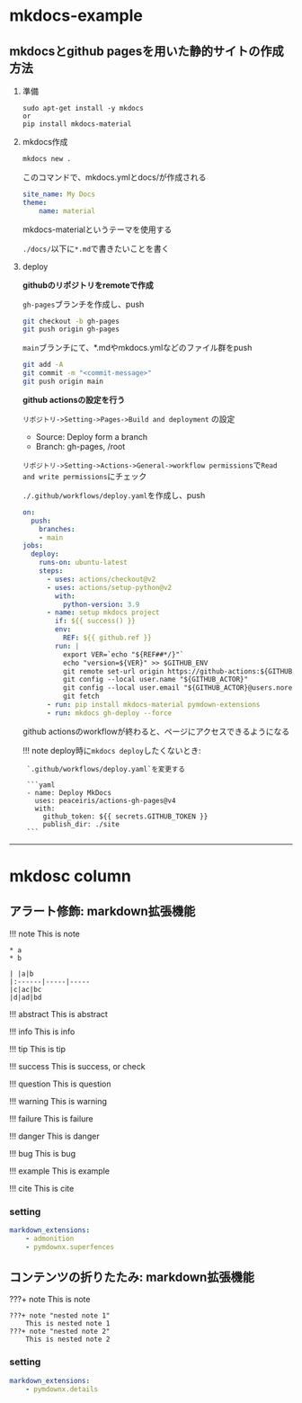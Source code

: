# mkdocs-example

## mkdocsとgithub pagesを用いた静的サイトの作成方法

1. 準備

    ```
    sudo apt-get install -y mkdocs
    or
    pip install mkdocs-material
    ```

2. mkdocs作成

    ```sh
    mkdocs new .
    ```
    このコマンドで、mkdocs.ymlとdocs/が作成される

    ```yml
    site_name: My Docs
    theme:
        name: material
    ```
    mkdocs-materialというテーマを使用する

    `./docs/`以下に`*.md`で書きたいことを書く

3. deploy

    **githubのリポジトリをremoteで作成**

    `gh-pages`ブランチを作成し、push
    ```sh
    git checkout -b gh-pages
    git push origin gh-pages
    ```

    `main`ブランチにて、*.mdやmkdocs.ymlなどのファイル群をpush
    ```sh
    git add -A
    git commit -m "<commit-message>"
    git push origin main
    ```

    **github actionsの設定を行う**

    `リポジトリ->Setting->Pages->Build and deployment` の設定

    - Source: Deploy form a branch
    - Branch: gh-pages, /root
    
    `リポジトリ->Setting->Actions->General->workflow permissions`で`Read and write permissions`にチェック

    `./.github/workflows/deploy.yaml`を作成し、push
    ```yaml
    on:
      push:
        branches:
        - main
    jobs:
      deploy:
        runs-on: ubuntu-latest
        steps:
          - uses: actions/checkout@v2
          - uses: actions/setup-python@v2
            with:
              python-version: 3.9
          - name: setup mkdocs project
            if: ${{ success() }}
            env:
              REF: ${{ github.ref }}
            run: |
              export VER=`echo "${REF##*/}"`
              echo "version=${VER}" >> $GITHUB_ENV
              git remote set-url origin https://github-actions:${GITHUB_TOKEN}@github.com/${GITHUB_REPOSITORY}
              git config --local user.name "${GITHUB_ACTOR}"
              git config --local user.email "${GITHUB_ACTOR}@users.noreply.github.com"
              git fetch
          - run: pip install mkdocs-material pymdown-extensions
          - run: mkdocs gh-deploy --force
    ```

    github actionsのworkflowが終わると、ページにアクセスできるようになる

    !!! note
        deploy時に`mkdocs deploy`したくないとき:

        `.github/workflows/deploy.yaml`を変更する

        ```yaml
        - name: Deploy MkDocs
          uses: peaceiris/actions-gh-pages@v4
          with:
            github_token: ${{ secrets.GITHUB_TOKEN }}
            publish_dir: ./site
        ```

-----------------
# mkdosc column

## アラート修飾: markdown拡張機能

!!! note
    This is note
    
    * a
    * b

    | |a|b
    |:------|-----|-----
    |c|ac|bc
    |d|ad|bd

!!! abstract
    This is abstract

!!! info
    This is info

!!! tip
    This is tip

!!! success
    This is success, or check

!!! question
    This is question

!!! warning
    This is warning

!!! failure
    This is failure

!!! danger
    This is danger

!!! bug
    This is bug

!!! example
    This is example

!!! cite
    This is cite

### setting

```yaml
markdown_extensions:
    - admonition
    - pymdownx.superfences
```

## コンテンツの折りたたみ: markdown拡張機能

???+ note
    This is note
    
    ???+ note "nested note 1"
        This is nested note 1
    ???+ note "nested note 2"
        This is nested note 2

### setting

```yaml
markdown_extensions:
    - pymdownx.details
```

